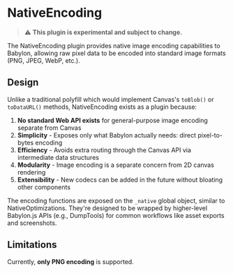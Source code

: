 # NativeEncoding

> ⚠️ **This plugin is experimental and subject to change.**

The NativeEncoding plugin provides native image encoding capabilities to Babylon, allowing raw pixel data to be encoded into standard image formats (PNG, JPEG, WebP, etc.).

## Design 

Unlike a traditional polyfill which would implement Canvas's `toBlob()` or `toDataURL()` methods, NativeEncoding exists as a plugin because:
1. **No standard Web API exists** for general-purpose image encoding separate from Canvas
2. **Simplicity** - Exposes only what Babylon actually needs: direct pixel-to-bytes encoding
3. **Efficiency** - Avoids extra routing through the Canvas API via intermediate data structures
4. **Modularity** - Image encoding is a separate concern from 2D canvas rendering
5. **Extensibility** - New codecs can be added in the future without bloating other components

The encoding functions are exposed on the `_native` global object, similar to NativeOptimizations. They're designed to be wrapped by higher-level Babylon.js APIs (e.g., DumpTools) for common workflows like asset exports and screenshots.

## Limitations

Currently, **only PNG encoding** is supported.
